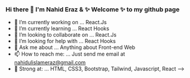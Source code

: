 ### Hi there 👋 I'm Nahid Eraz & ✨ Welcome ✨ to my github page


- 🔭 I’m currently working on ... React.Js
- 🌱 I’m currently learning ... React Hooks
- 👯 I’m looking to collaborate on ... React.Js
- 🤔 I’m looking for help with ... React Hooks
- 💬 Ask me about ... Anything about Front-end Web
- 📫 How to reach me: ... Just send me email at nahidulislameraz@gmail.com
- 💪 Strong at: ... HTML, CSS3, Bootstrap, Tailwind, Javascript, React
-->
